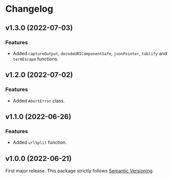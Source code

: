 
# Changelog

## v1.3.0 (2022-07-03)

### Features

  * Added `captureOutput`, `decodeURIComponentSafe`, `jsonPointer`, `tablify` and `termEscape` functions.

## v1.2.0 (2022-07-02)

### Features

  * Added `AbortError` class.

## v1.1.0 (2022-06-26)

### Features

  * Added `urlSplit` function.

## v1.0.0 (2022-06-21)

First major release. This package strictly follows [Semantic Versioning](https://semver.org).

